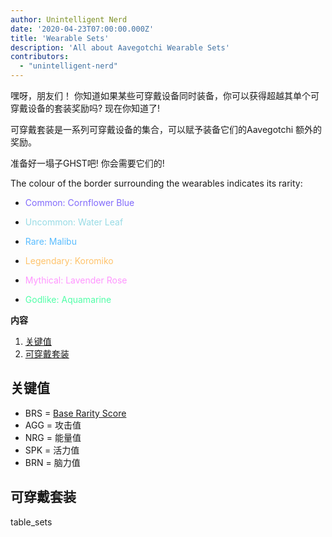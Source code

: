 ```yaml
---
author: Unintelligent Nerd
date: '2020-04-23T07:00:00.000Z'
title: 'Wearable Sets'
description: 'All about Aavegotchi Wearable Sets'
contributors:
  - "unintelligent-nerd"
---
```


嘿呀，朋友们！ 你知道如果某些可穿戴设备同时装备，你可以获得超越其单个可穿戴设备的套装奖励吗?  现在你知道了!

可穿戴套装是一系列可穿戴设备的集合，可以赋予装备它们的Aavegotchi 额外的奖励。

准备好一塌子GHST吧!  你会需要它们的!

The colour of the border surrounding the wearables indicates its rarity:
* <p style="color:#806AFB">Common: Cornflower Blue</p>
* <p style="color:#98DBE5">Uncommon: Water Leaf</p>
* <p style="color:#59BCFF">Rare: Malibu</p>
* <p style="color:#FFC36B">Legendary: Koromiko</p>
* <p style="color:#FF96FF">Mythical: Lavender Rose</p>
* <p style="color:#51FFA8">Godlike: Aquamarine</p>

<div class="contentsBox">

**内容**

<ol>
<li><a href=#key>关键值</a></li>
<li><a href=#wearable-sets>可穿戴套装</a></li>
</ol>

</div>

## 关键值

* BRS = [Base Rarity Score](/rarity-farming#base-rarity-score)
* AGG = 攻击值
* NRG = 能量值
* SPK = 活力值
* BRN = 脑力值

## 可穿戴套装

table_sets

